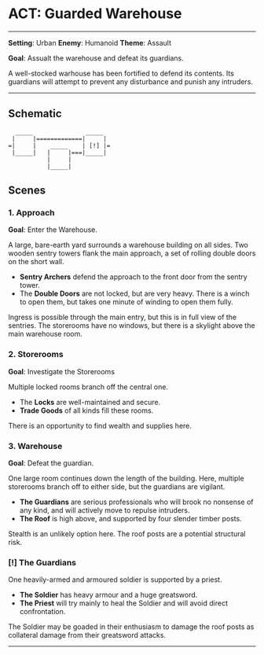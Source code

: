# ACT: Guarded Warehouse

---

**Setting**:    Urban
**Enemy**:      Humanoid
**Theme**:      Assault

**Goal**: Assualt the warehouse and defeat its guardians.

A well-stocked warhouse has been fortified to defend its contents. Its guardians will
attempt to prevent any disturbance and punish any intruders.

---

## Schematic

      _____               _____
     |     |=============|     |
    =|     |    _____    | [!] |=
     |_____|   |     |===|_____|
               |     |
               |_____|


## Scenes

### 1. Approach

**Goal**: Enter the Warehouse.

A large, bare-earth yard surrounds a warehouse building on all sides. Two wooden sentry
towers flank the main approach, a set of rolling double doors on the short wall.

- **Sentry Archers** defend the approach to the front door from the sentry tower. 
- The **Double Doors** are not locked, but are very heavy. There is a winch to open
  them, but takes one minute of winding to open them fully.

Ingress is possible through the main entry, but this is in full view of the sentries.
The storerooms have no windows, but there is a skylight above the main warehouse room.

### 2. Storerooms

**Goal**: Investigate the Storerooms

Multiple locked rooms branch off the central one.

- The **Locks** are well-maintained and secure.
- **Trade Goods** of all kinds fill these rooms.

There is an opportunity to find wealth and supplies here.

### 3. Warehouse

**Goal**: Defeat the guardian.

One large room continues down the length of the building. Here, multiple storerooms
branch off to either side, but the guardians are vigilant.

- **The Guardians** are serious professionals who will brook no nonsense of any kind,
  and will actively move to repulse intruders.
- **The Roof** is high above, and supported by four slender timber posts.

Stealth is an unlikely option here. The roof posts are a potential structural risk.

### [!] The Guardians

One heavily-armed and armoured soldier is supported by a priest. 

- **The Soldier** has heavy armour and a huge greatsword.
- **The Priest** will try mainly to heal the Soldier and will avoid direct
  confrontation.

The Soldier may be goaded in their enthusiasm to damage the roof posts as collateral
damage from their greatsword attacks.

---
